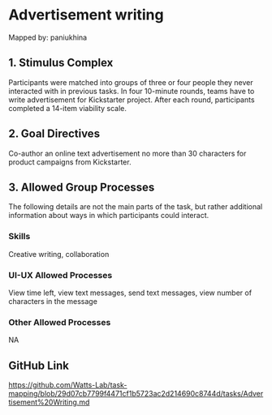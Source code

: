 # Advertisement writing

Mapped by: paniukhina 

## 1. Stimulus Complex 
Participants were matched into groups of three or four people they never interacted with in previous tasks. In four 10-minute rounds, teams have to write advertisement for Kickstarter project. After each round, participants completed a 14-item viability scale.

## 2. Goal Directives 
Co-author an online text advertisement no more than 30 characters for product campaigns from Kickstarter.

## 3. Allowed Group Processes 
The following details are not the main parts of the task, but rather additional information about ways in which participants could interact.

### Skills 
Creative writing, collaboration

### UI-UX Allowed Processes
View time left, view text messages, send text messages, view number of characters in the message

### Other Allowed Processes
NA

## GitHub Link 
https://github.com/Watts-Lab/task-mapping/blob/29d07cb7799f4471cf1b5723ac2d214690c8744d/tasks/Advertisement%20Writing.md